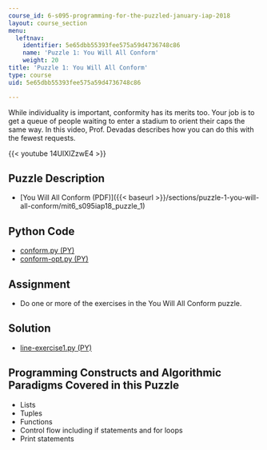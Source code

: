 ```yaml
---
course_id: 6-s095-programming-for-the-puzzled-january-iap-2018
layout: course_section
menu:
  leftnav:
    identifier: 5e65dbb55393fee575a59d4736748c86
    name: 'Puzzle 1: You Will All Conform'
    weight: 20
title: 'Puzzle 1: You Will All Conform'
type: course
uid: 5e65dbb55393fee575a59d4736748c86

---
```


While individuality is important, conformity has its merits too. Your job is to get a queue of people waiting to enter a stadium to orient their caps the same way. In this video, Prof. Devadas describes how you can do this with the fewest requests.

{{< youtube 14UlXIZzwE4 >}}

Puzzle Description
------------------

*   [You Will All Conform (PDF)]({{< baseurl >}}/sections/puzzle-1-you-will-all-conform/mit6_s095iap18_puzzle_1)

Python Code
-----------

*   [conform.py (PY)](/coursemedia/6-s095-programming-for-the-puzzled-january-iap-2018/9b243dfc52a73cc6aeccdd610a4e8f1a_conform.py)
*   [conform-opt.py (PY)](/coursemedia/6-s095-programming-for-the-puzzled-january-iap-2018/8c56cccc57050141ab4f00dd33bd58f1_conform-opt.py)

Assignment
----------

*   Do one or more of the exercises in the You Will All Conform puzzle.

Solution
--------

*   [line-exercise1.py (PY)](/coursemedia/6-s095-programming-for-the-puzzled-january-iap-2018/55efac79bf93b1d06113d7307174b66f_line-exercise1.py)

Programming Constructs and Algorithmic Paradigms Covered in this Puzzle
-----------------------------------------------------------------------

*   Lists
*   Tuples
*   Functions
*   Control flow including if statements and for loops
*   Print statements